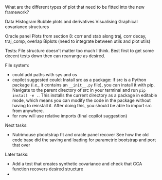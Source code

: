 What are the different types of plot that need to be fitted into the new framework?

Data Histogram
Bubble plots and derivatives
Visualising Graphical covariance structures

Oracle panel
Plots from section 8: corr and stab along traj, corr decay, traj_comp, overlap
Biplots (need to integrate between utils and plot utils)



Tests:
File structure doesn't matter too much I think.
Best first to get some decent tests down then can rearrange as desired.

File system:
- could add paths with sys and os
- copilot suggested could:
  Install src as a package: If src is a Python package (i.e., it contains an `__init__.py` file), you can install it with pip. Navigate to the parent directory of src in your terminal and run `pip install -e .`. This installs the current directory as a package in editable mode, which means you can modify the code in the package without having to reinstall it. After doing this, you should be able to import src from anywhere.
- for now will use relative imports (final copilot suggestion)


Next tasks:
- Nutrimouse pbootstrap fit and oracle panel recover
    See how the old code base did the saving and loading for parametric bootstrap and port that over

Later tasks:
- Add a test that creates synthetic covariance and check that CCA function recovers desired structure
- 